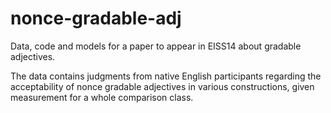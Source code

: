 # nonce-gradable-adj
Data, code and models for a paper to appear in EISS14 about gradable adjectives.

The data contains judgments from native English participants regarding the acceptability of nonce gradable adjectives in various constructions, given measurement for a whole comparison class.
